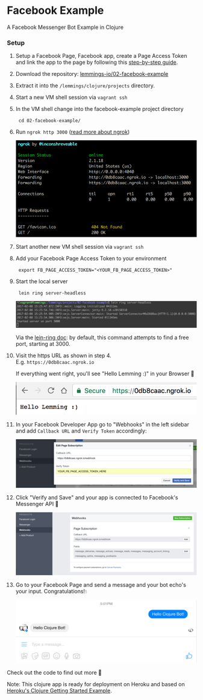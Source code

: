 # Facebook Example

A Facebook Messenger Bot Example in Clojure

### Setup

1. Setup a Facebook Page, Facebook app, create a Page Access Token and link the app to the page by following this [step-by-step guide](https://github.com/prometheus-ai/fb-messenger-clj/wiki/Facebook-Setup).

2. Download the repository: [lemmings-io/02-facebook-example](https://github.com/lemmings-io/02-facebook-example/archive/master.zip)

3. Extract it into the `/lemmings/clojure/projects` directory.

4. Start a new VM shell session via `vagrant ssh`

5. In the VM shell change into the facebook-example project directory

		cd 02-facebook-example/

6. Run `ngrok http 3000` ([read more about ngrok](https://ngrok.com))

	![ngrok Server](resources/doc/images/ngrok.png)

7. Start another new VM shell session via `vagrant ssh`

8. Add your Facebook Page Access Token to your environment

		export FB_PAGE_ACCESS_TOKEN="<YOUR_FB_PAGE_ACCESS_TOKEN>"

9. Start the local server

		lein ring server-headless

	![Lein Server](resources/doc/images/lein-ring-server.png)
	
	Via the [lein-ring doc](https://github.com/weavejester/lein-ring): by default, this command attempts to find a free port, starting at 3000.

10. Visit the https URL as shown in step 4.  
	E.g. `https://0db8caac.ngrok.io`
	
	If everything went right, you'll see "Hello Lemming :)" in your Browser 🎈
	
	![Hello Lemming](resources/doc/images/welcome-browser.png)

11. In your Facebook Developer App go to "Webhooks" in the left sidebar and add `Callback URL` and `Verify Token` accordingly:

	![Webhook Setup](resources/doc/images/webhook-setup.png)

12. Click "Verify and Save" and your app is connected to Facebook's Messenger API 🎈

	![Webhook Success](resources/doc/images/webhook-success.png)
	
13. Go to your Facebook Page and send a message and your bot echo's your input. Congratulations!💧

	![Echo Bot](resources/doc/images/echo-bot.png)
	
Check out the code to find out more 🙂
		
Note: This clojure app is ready for deployment on Heroku and based on [Heroku's Clojure Getting Started Example](https://github.com/heroku/clojure-getting-started).